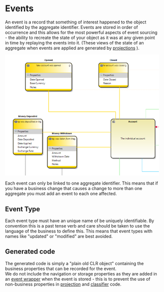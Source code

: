 # Events

An event is a record that something of interest happened to the object identified by the aggregate identifier.
Events are stored in order of occurrence and this allows for the most powerful aspects of event sourcing - 
the ability to recreate the state of your object as it was at any given point in time by replaying the events into it. 
(These views of the state of an aggregate when events are applied are generated by [projections](projection.md) ).

![Events designer example](images/account_events.PNG)

Each event can only be linked to one aggregate identifier.  This means that if you have a business change that causes a change to
more than one aggregate you must add an event to each one affected. 

## Event Type
Each event type must have an unique name of be uniquely identifiable.  By convention this is a past tense verb and care should
be taken to use the language of the business to define this.  This means that event types with names like "updated" or "modified"
are best avoided.

## Generated code

The generated code is simply a "plain old CLR object" containing the business properties that can be recorded for the event.  
We do not include the navigation or storage properties as they are added in an [event wrapper](event_wrapper.md) when the event
is stored - this is to prevent the use of non-business properties in [projection](projection.md) and [classifier](classifier.md) code.
